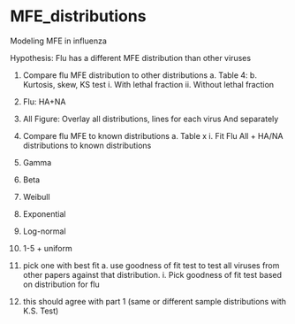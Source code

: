 # MFE_distributions
Modeling MFE in influenza

Hypothesis: Flu has a different MFE distribution than other viruses 

1.	Compare flu MFE distribution to other distributions
a.	Table 4:
b.	Kurtosis, skew, KS test
i.	With lethal fraction
ii.	Without lethal fraction
1.	Flu: HA+NA
2.	All
Figure:
	Overlay all distributions, lines for each virus 
	And separately

2.	Compare flu MFE to known distributions
a.	Table x
i.	Fit Flu All + HA/NA distributions to known distributions
1.	Gamma
2.	Beta
3.	Weibull 
4.	Exponential
5.	Log-normal
6.	1-5 + uniform

3.	pick one with best fit
a.	use goodness of fit test to test all viruses from other papers against that distribution.
i.	Pick goodness of fit test based on distribution for flu
1.	this should agree with part 1 (same or different sample distributions with K.S. Test)


